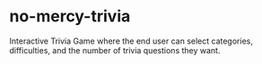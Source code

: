 # no-mercy-trivia
Interactive Trivia Game where the end user can select categories, difficulties, and the number of trivia questions they want.
